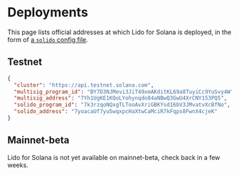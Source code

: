 # Deployments

This page lists official addresses at which Lido for Solana is deployed, in the
form of [a `solido` config file](the-solido-utility.md#configuration).

## Testnet

```json
{
  "cluster": "https://api.testnet.solana.com",
  "multisig_program_id": "BY7D3NJMevi3JiT49xmAKditKL69a8TuyiCc9YuSvy4W",
  "multisig_address": "7Yh1UgKE1KQoLYohynqdo84aNBwQ3GwU4XrCNY153PQ5",
  "solido_program_id": "7k3rzqoNQxgTLTooAvXriGBKYsd16bV3JMvatvXcBfNo",
  "solido_address": "7yoacaUf7yu5wqxpcHaXtwCaMciR7kFqps8FwnX4cjeK"
}
```

## Mainnet-beta

Lido for Solana is not yet available on mainnet-beta, check back in a few weeks.
